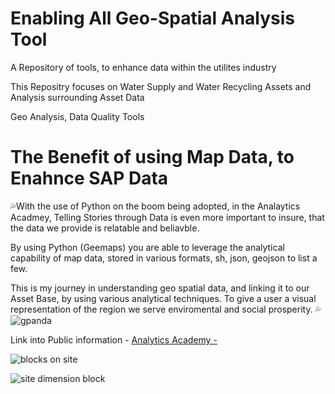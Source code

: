 # Enabling All Geo-Spatial Analysis Tool

A Repository of tools, to enhance data within the utilites industry 

This Repositry focuses on Water Supply and Water Recycling Assets and Analysis surrounding Asset Data

Geo Analysis, 
Data Quality Tools 


# **The Benefit of using Map Data, to Enahnce SAP Data**

💦With the use of Python on the boom being adopted, in the Analaytics Acadmey, Telling Stories through Data is even more important to insure, that the data we provide is relatable and beliavble. 

By using Python (Geemaps) you are able to leverage the analytical capability of map data, stored in various formats, sh, json, geojson to list a few.

This is my journey in understanding geo spatial data, and linking it to our Asset Base, by using various analytical techniques. To give a user a visual representation of the region we serve enviromental and social prosperity.
💦
![gpanda](https://user-images.githubusercontent.com/98616502/171995107-0ec3b891-89b6-4fe6-9969-858381258d22.PNG)



Link into Public information - [Analytics Academy -](https://uwwtd.eu/United-Kingdom/treatment-plant/ukenanawtp000002/2012)


![blocks on site](https://user-images.githubusercontent.com/98616502/171998442-396e6554-9c27-4189-9838-2079e2d80fc6.PNG)


![site dimension block](https://user-images.githubusercontent.com/98616502/171998444-0fbf1ac7-ce7c-4737-aa37-3fc72f123a92.PNG)
